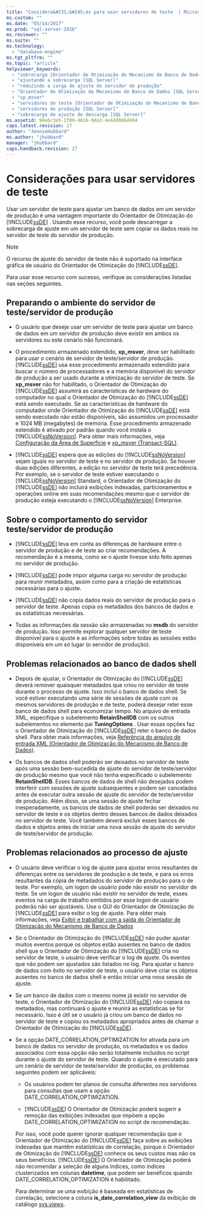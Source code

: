 ```yaml
---
title: "Considera&#231;&#245;es para usar servidores de teste  | Microsoft Docs"
ms.custom: ""
ms.date: "03/14/2017"
ms.prod: "sql-server-2016"
ms.reviewer: ""
ms.suite: ""
ms.technology: 
  - "database-engine"
ms.tgt_pltfrm: ""
ms.topic: "article"
helpviewer_keywords: 
  - "sobrecarga [Orientador de Otimização do Mecanismo de Banco de Dados]"
  - "ajustando a sobrecarga [SQL Server]"
  - "reduzindo a carga de ajuste do servidor de produção"
  - "Orientador de Otimização do Mecanismo de Banco de Dados [SQL Server], servidores de teste"
  - "xp_msver"
  - "servidores de teste [Orientador de Otimização do Mecanismo de Banco de Dados]"
  - "servidores de produção [SQL Server]"
  - "sobrecarga de ajuste de descarga [SQL Server]"
ms.assetid: 94e6c3e5-1f09-4616-9da2-4e44d066d494
caps.latest.revision: 27
author: "JennieHubbard"
ms.author: "jhubbard"
manager: "jhubbard"
caps.handback.revision: 27
---
```

# Considera&#231;&#245;es para usar servidores de teste 
  Usar um servidor de teste para ajustar um banco de dados em um servidor de produção é uma vantagem importante do Orientador de Otimização do [!INCLUDE[ssDE](../../includes/ssde-md.md)] . Usando esse recurso, você pode descarregar a sobrecarga de ajuste em um servidor de teste sem copiar os dados reais no servidor de teste do servidor de produção.  
  
> [!NOTE]  
>  O recurso de ajuste do servidor de teste não é suportado na interface gráfica de usuário do Orientador de Otimização do [!INCLUDE[ssDE](../../includes/ssde-md.md)].  
  
 Para usar esse recurso com sucesso, verifique as considerações listadas nas seções seguintes.  
  
## Preparando o ambiente do servidor de teste/servidor de produção  
  
-   O usuário que deseje usar um servidor de teste para ajustar um banco de dados em um servidor de produção deve existir em ambos os servidores ou este cenário não funcionará.  
  
-   O procedimento armazenado estendido, **xp_msver**, deve ser habilitado para usar o cenário de servidor de teste/servidor de produção. [!INCLUDE[ssDE](../../includes/ssde-md.md)] usa esse procedimento armazenado estendido para buscar o número de processadores e a memória disponível do servidor de produção a ser usado durante a otimização do servidor de teste. Se **xp_msver** não for habilitado, o Orientador de Otimização do [!INCLUDE[ssDE](../../includes/ssde-md.md)] assumirá as características de hardware do computador no qual o Orientador de Otimização do [!INCLUDE[ssDE](../../includes/ssde-md.md)] está sendo executado. Se as características de hardware do computador onde Orientador de Otimização do [!INCLUDE[ssDE](../../includes/ssde-md.md)] está sendo executado não estão disponíveis, são assumidos um processador e 1024 MB (megabytes) de memória. Esse procedimento armazenado estendido é ativado por padrão quando você instala o [!INCLUDE[ssNoVersion](../../includes/ssnoversion-md.md)]. Para obter mais informações, veja [Configuração da Área de Superfície](../../relational-databases/security/surface-area-configuration.md) e [xp_msver &#40;Transact-SQL&#41;](../../relational-databases/system-stored-procedures/xp-msver-transact-sql.md).  
  
-   [!INCLUDE[ssDE](../../includes/ssde-md.md)] espera que as edições do [!INCLUDE[ssNoVersion](../../includes/ssnoversion-md.md)] sejam iguais no servidor de teste e no servidor de produção. Se houver duas edições diferentes, a edição no servidor de teste terá precedência. Por exemplo, se o servidor de teste estiver executando o [!INCLUDE[ssNoVersion](../../includes/ssnoversion-md.md)] Standard, o Orientador de Otimização do [!INCLUDE[ssDE](../../includes/ssde-md.md)] não incluirá exibições indexadas, particionamentos e operações online em suas recomendações mesmo que o servidor de produção esteja executando o [!INCLUDE[ssNoVersion](../../includes/ssnoversion-md.md)] Enterprise.  
  
## Sobre o comportamento do servidor teste/servidor de produção  
  
-   [!INCLUDE[ssDE](../../includes/ssde-md.md)] leva em conta as diferenças de hardware entre o servidor de produção e de teste ao criar recomendações. A recomendação é a mesma, como se o ajuste tivesse sido feito apenas no servidor de produção.  
  
-   [!INCLUDE[ssDE](../../includes/ssde-md.md)] pode impor alguma carga no servidor de produção para reunir metadados, assim como para a criação de estatísticas necessárias para o ajuste.  
  
-   [!INCLUDE[ssDE](../../includes/ssde-md.md)] não copia dados reais do servidor de produção para o servidor de teste. Apenas copia os metadados dos bancos de dados e as estatísticas necessárias.  
  
-   Todas as informações da sessão são armazenadas no **msdb** do servidor de produção. Isso permite explorar qualquer servidor de teste disponível para o ajuste e as informações sobre todas as sessões estão disponíveis em um só lugar (o servidor de produção).  
  
## Problemas relacionados ao banco de dados shell   
  
-   Depois de ajustar, o Orientador de Otimização do [!INCLUDE[ssDE](../../includes/ssde-md.md)] deverá remover quaisquer metadados que criou no servidor de teste durante o processo de ajuste. Isso inclui o banco de dados shell. Se você estiver executando uma série de sessões de ajuste com os mesmos servidores de produção e de teste, poderá desejar reter esse banco de dados shell para economizar tempo. No arquivo de entrada XML, especifique o subelemento **RetainShellDB** com os outros subelementos no elemento pai **TuningOptions** . Usar essas opções faz o Orientador de Otimização do [!INCLUDE[ssDE](../../includes/ssde-md.md)] reter o banco de dados shell. Para obter mais informações, veja [Referência do arquivo de entrada XML &#40;Orientador de Otimização do Mecanismo de Banco de Dados&#41;](../../tools/dta/xml-input-file-reference-database-engine-tuning-advisor.md).  
  
-   Os bancos de dados shell poderão ser deixados no servidor de teste após uma sessão bem-sucedida de ajuste do servidor de teste/servidor de produção mesmo que você não tenha especificado o subelemento **RetainShellDB**. Esses bancos de dados de shell não desejados podem interferir com sessões de ajuste subsequentes e podem ser cancelados antes de executar outra sessão de ajuste do servidor de teste/servidor de produção. Além disso, se uma sessão de ajuste fechar inesperadamente, os bancos de dados de shell poderão ser deixados no servidor de teste e os objetos dentro desses bancos de dados deixados no servidor de teste. Você também deverá excluir esses bancos de dados e objetos antes de iniciar uma nova sessão de ajuste do servidor de teste/servidor de produção.  
  
## Problemas relacionados ao processo de ajuste  
  
-   O usuário deve verificar o log de ajuste para ajustar erros resultantes de diferenças entre os servidores de produção e de teste, e para os erros resultantes da cópia de metadados do servidor de produção para o de teste. Por exemplo, um logon de usuário pode não existir no servidor de teste. Se um logon de usuário não existir no servidor de teste, esses eventos na carga de trabalho emitidos por esse logon de usuário poderão não ser ajustáveis. Use o GUI do Orientador de Otimização do [!INCLUDE[ssDE](../../includes/ssde-md.md)] para exibir o log de ajuste. Para obter mais informações, veja [Exibir e trabalhar com a saída do Orientador de Otimização do Mecanismo de Banco de Dados](../../relational-databases/performance/view-and-work-with-the-output-from-the-database-engine-tuning-advisor.md)  
  
-   Se o Orientador de Otimização do [!INCLUDE[ssDE](../../includes/ssde-md.md)] não puder ajustar muitos eventos porque os objetos estão ausentes no banco de dados shell que o Orientador de Otimização do [!INCLUDE[ssDE](../../includes/ssde-md.md)] cria no servidor de teste, o usuário deve verificar o log de ajuste. Os eventos que não podem ser ajustados são listados no log. Para ajustar o banco de dados com êxito no servidor de teste, o usuário deve criar os objetos ausentes no banco de dados shell e então iniciar uma nova sessão de ajuste.  
  
-   Se um banco de dados com o mesmo nome já existir no servidor de teste, o Orientador de Otimização do [!INCLUDE[ssDE](../../includes/ssde-md.md)] não copiará os metadados, mas continuará o ajuste e reunirá as estatísticas se for necessário. Isso é útil se o usuário já criou um banco de dados no servidor de teste e copiou os metadados apropriados antes de chamar o Orientador de Otimização do [!INCLUDE[ssDE](../../includes/ssde-md.md)].  
  
-   Se a opção DATE_CORRELATION_OPTIMIZATION for ativada para um banco de dados no servidor de produção, os metadados e os dados associados com essa opção não serão totalmente incluídos no script durante o ajuste do servidor de teste. Quando o ajuste é executado para um cenário de servidor de teste/servidor de produção, os problemas seguintes podem ser aplicáveis:  
  
    -   Os usuários podem ter planos de consulta diferentes nos servidores para consultas que usam a opção DATE_CORRELATION_OPTIMIZATION.  
  
    -   [!INCLUDE[ssDE](../../includes/ssde-md.md)] O Orientador de Otimização poderá sugerir a remoção das exibições indexadas que impõem a opção DATE_CORRELATION_OPTIMIZATION no script de recomendação.  
  
     Por isso, você pode querer ignorar qualquer recomendação que o Orientador de Otimização do [!INCLUDE[ssDE](../../includes/ssde-md.md)] faça sobre as exibições indexadas que mantêm estatísticas de correlação, porque o Orientador de Otimização do [!INCLUDE[ssDE](../../includes/ssde-md.md)] conhece os seus custos mas não os seus benefícios. [!INCLUDE[ssDE](../../includes/ssde-md.md)] O Orientador de Otimização poderá não recomendar a seleção de alguns índices, como índices clusterizados em colunas **datetime**, que podem ser benéficos quando DATE_CORRELATION_OPTIMIZATION é habilitado.  
  
     Para determinar se uma exibição é baseada em estatísticas de correlação, selecione a coluna **is_date_correlation_view** da exibição de catálogo [sys.views](../../relational-databases/system-catalog-views/sys-views-transact-sql.md).  
  
  